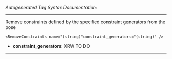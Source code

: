 _Autogenerated Tag Syntax Documentation:_

---
Remove constraints defined by the specified constraint generators from the pose

```
<RemoveConstraints name="(string)"constraint_generators="(string)" />
```

-   **constraint_generators**: XRW TO DO

---
